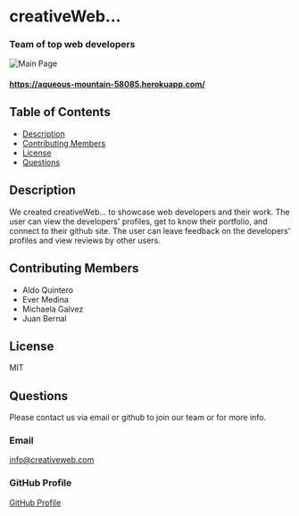 # creativeWeb...
### Team of top web developers

![Main Page](./public/images/main.jpg)

#### https://aqueous-mountain-58085.herokuapp.com/

## Table of Contents
* [Description](#description)
* [Contributing Members](#contributors)
* [License](#license)
* [Questions](#questions)
    
## Description
We created creativeWeb... to showcase web developers and their work. The user can view the developers' profiles, get to know their portfolio, and connect to their github site. The user can leave feedback on the developers' profiles and view reviews by other users.


## Contributing Members
* Aldo Quintero
* Ever Medina
* Michaela Galvez
* Juan Bernal

## License
MIT

## Questions
Please contact us via email or github to join our team or for more info.
    
### Email
info@creativeweb.com

### GitHub Profile
[GitHub Profile](https://github.com/JPablo73)